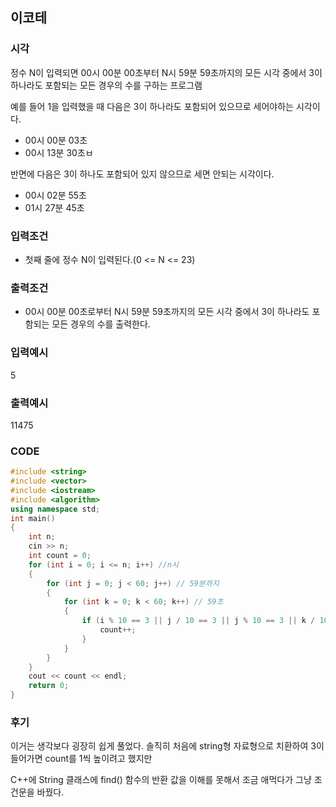## 이코테

### 시각

정수 N이 입력되면 00시 00분 00초부터 N시 59분 59초까지의 모든 시각 중에서 3이 하나라도 포함되는 모든 경우의 수를 구하는 프로그램

예를 들어 1을 입력했을 때 다음은 3이 하나라도 포함되어 있으므로 세어야하는 시각이다.

* 00시 00분 03초
* 00시 13분 30초ㅂ

반면에 다음은 3이 하나도 포함되어 있지 않으므로 세면 안되는 시각이다.

* 00시 02분 55초
* 01시 27분 45초

### 입력조건

* 첫째 줄에 정수 N이 입력된다.(0 <= N <= 23)

### 출력조건

* 00시 00분 00초로부터 N시 59분 59초까지의 모든 시각 중에서 3이 하나라도 포함되는 모든 경우의 수를 출력한다.

### 입력예시 

5

### 출력예시

11475

### CODE
```C++
#include <string>
#include <vector>
#include <iostream>
#include <algorithm>
using namespace std; 
int main()
{
    int n;
    cin >> n;
    int count = 0;
    for (int i = 0; i <= n; i++) //n시 
    {
        for (int j = 0; j < 60; j++) // 59분까지
        {
            for (int k = 0; k < 60; k++) // 59초
            {
                if (i % 10 == 3 || j / 10 == 3 || j % 10 == 3 || k / 10 == 3 || k % 10 == 3) { // 3이 들어가는 모든 경우의수
                    count++;
                }
            }
        }
    }
    cout << count << endl;
    return 0;
}
```

### 후기

이거는 생각보다 굉장히 쉽게 풀었다. 솔직히 처음에 string형 자료형으로 치환하여 3이 들어가면 count를 1씩 높이려고 했지만

C++에 String 클래스에 find() 함수의 반환 값을 이해를 못해서 조금 애먹다가 그냥 조건문을 바꿨다.
